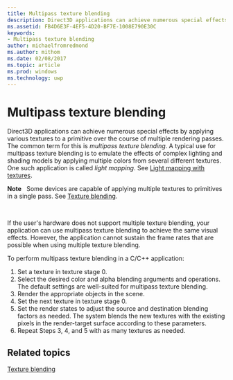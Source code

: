 ```yaml
---
title: Multipass texture blending
description: Direct3D applications can achieve numerous special effects by applying various textures to a primitive over the course of multiple rendering passes.
ms.assetid: FB4D6E3F-4EF5-4D20-BF7E-1008E790E30C
keywords:
- Multipass texture blending
author: michaelfromredmond
ms.author: mithom
ms.date: 02/08/2017
ms.topic: article
ms.prod: windows
ms.technology: uwp
---
```


# Multipass texture blending


Direct3D applications can achieve numerous special effects by applying various textures to a primitive over the course of multiple rendering passes. The common term for this is *multipass texture blending*. A typical use for multipass texture blending is to emulate the effects of complex lighting and shading models by applying multiple colors from several different textures. One such application is called *light mapping*. See [Light mapping with textures](light-mapping-with-textures.md).

**Note**   Some devices are capable of applying multiple textures to primitives in a single pass. See [Texture blending](texture-blending.md).

 

If the user's hardware does not support multiple texture blending, your application can use multipass texture blending to achieve the same visual effects. However, the application cannot sustain the frame rates that are possible when using multiple texture blending.

To perform multipass texture blending in a C/C++ application:

1.  Set a texture in texture stage 0.
2.  Select the desired color and alpha blending arguments and operations. The default settings are well-suited for multipass texture blending.
3.  Render the appropriate objects in the scene.
4.  Set the next texture in texture stage 0.
5.  Set the render states to adjust the source and destination blending factors as needed. The system blends the new textures with the existing pixels in the render-target surface according to these parameters.
6.  Repeat Steps 3, 4, and 5 with as many textures as needed.

## <span id="related-topics"></span>Related topics


[Texture blending](texture-blending.md)

 

 




